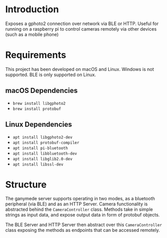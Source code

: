 # Introduction

Exposes a gphoto2 connection over network via BLE or HTTP. Useful for running on a raspberry pi to control 
cameras remotely via other devices (such as a mobile phone)

# Requirements

This project has been developed on macOS and Linux. Windows is not supported. BLE is only supported on Linux.

## macOS Dependencies

- `brew install libgphoto2`
- `brew install protobuf`

## Linux Dependencies
- `apt install libgphoto2-dev`
- `apt install protobuf-compiler`
- `apt install pi-bluetooth`
- `apt install libbluetooth-dev`
- `apt install libglib2.0-dev`
- `apt install libssl-dev`

# Structure 

The ganymede server supports operating in two modes, as a bluetooth peripheral (via BLE) and as an HTTP Server. 
Camera functionality is abstracted behind the `CameraController` class. Methods take in simple strings as input data, 
and expose output data in form of protobuf objects.

The BLE Server and HTTP Server then abstract over this `CameraController` class exposing the methods as endpoints that can 
be accessed remotely.
